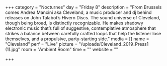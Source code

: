+++
category = "Nocturnes"
day = "Friday 8"
description = "From Brussels comes Andrea Mancini aka Cleveland, a music producer and dj behind releases on John Talabot’s Hivern Discs. The sound universe of Cleveland, though being broad, is distinctly recognizable. He makes shadowy electronic music that’s full of suggestive, contemplative atmosphere that strikes a balance between carefully crafted loops that help the listener lose themselves, and a propulsive, party-starting side."
media = []
name = "Cleveland"
perf = "Live"
picture = "/uploads/Cleveland_2019_Press1 (1).jpg"
room = "Ambient Room"
time = ""
website = ""

+++

